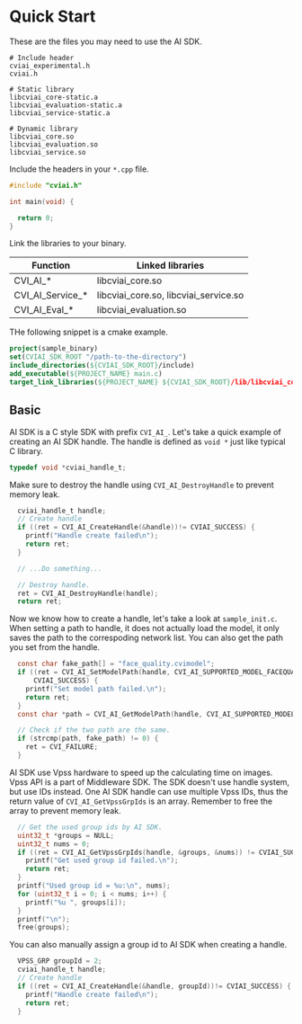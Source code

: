# Quick Start

These are the files you may need to use the AI SDK.

``` shell
# Include header
cviai_experimental.h
cviai.h

# Static library
libcviai_core-static.a
libcviai_evaluation-static.a
libcviai_service-static.a

# Dynamic library
libcviai_core.so
libcviai_evaluation.so
libcviai_service.so
```

Include the headers in your ``*.cpp`` file.

```c
#include "cviai.h"

int main(void) {

  return 0;
}
```

Link the libraries to your binary.

| Function            | Linked libraries                      |
|---------------------|---------------------------------------|
| CVI_AI_*            | libcviai_core.so                      |
| CVI_AI_Service_*    | libcviai_core.so, libcviai_service.so |
| CVI_AI_Eval_*       | libcviai_evaluation.so                |

THe following snippet is a cmake example.

```cmake
project(sample_binary)
set(CVIAI_SDK_ROOT "/path-to-the-directory")
include_directories(${CVIAI_SDK_ROOT}/include)
add_executable(${PROJECT_NAME} main.c)
target_link_libraries(${PROJECT_NAME} ${CVIAI_SDK_ROOT}/lib/libcviai_core.so)
```

## Basic

AI SDK is a C style SDK with prefix ``CVI_AI_``. Let's take a quick example of creating an AI SDK handle. The handle is defined as ``void *`` just like typical C library.

```c
typedef void *cviai_handle_t;
```

Make sure to destroy the handle using ``CVI_AI_DestroyHandle`` to prevent memory leak.

```c
  cviai_handle_t handle;
  // Create handle
  if ((ret = CVI_AI_CreateHandle(&handle))!= CVIAI_SUCCESS) {
    printf("Handle create failed\n");
    return ret;
  }

  // ...Do something...

  // Destroy handle.
  ret = CVI_AI_DestroyHandle(handle);
  return ret;
```

Now we know how to create a handle, let's take a look at ``sample_init.c``. When setting a path to handle, it does not actually load the model, it only saves the path to the correspoding network list. You can also get the path you set from the handle.

```c
  const char fake_path[] = "face_quality.cvimodel";
  if ((ret = CVI_AI_SetModelPath(handle, CVI_AI_SUPPORTED_MODEL_FACEQUALITY, fake_path)) !=
      CVIAI_SUCCESS) {
    printf("Set model path failed.\n");
    return ret;
  }
  const char *path = CVI_AI_GetModelPath(handle, CVI_AI_SUPPORTED_MODEL_FACEQUALITY);

  // Check if the two path are the same.
  if (strcmp(path, fake_path) != 0) {
    ret = CVI_FAILURE;
  }
```

AI SDK use Vpss hardware to speed up the calculating time on images. Vpss API is a part of Middleware SDK. The SDK doesn't use handle system, but use IDs instead. One AI SDK handle can use multiple Vpss IDs, thus the return value of ``CVI_AI_GetVpssGrpIds`` is an array. Remember to free the array to prevent memory leak.

```c
  // Get the used group ids by AI SDK.
  uint32_t *groups = NULL;
  uint32_t nums = 0;
  if ((ret = CVI_AI_GetVpssGrpIds(handle, &groups, &nums)) != CVIAI_SUCCESS) {
    printf("Get used group id failed.\n");
    return ret;
  }
  printf("Used group id = %u:\n", nums);
  for (uint32_t i = 0; i < nums; i++) {
    printf("%u ", groups[i]);
  }
  printf("\n");
  free(groups);
```

You can also manually assign a group id to AI SDK when creating a handle.

```c
  VPSS_GRP groupId = 2;
  cviai_handle_t handle;
  // Create handle
  if ((ret = CVI_AI_CreateHandle(&handle, groupId))!= CVIAI_SUCCESS) {
    printf("Handle create failed\n");
    return ret;
  }
```

